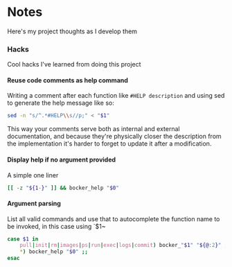 # Notes

Here's my project thoughts as I develop them

### Hacks

Cool hacks I've learned from doing this project

#### Reuse code comments as help command

Writing a comment after each function like `#HELP description` and using sed to
generate the help message like so:

```sh
sed -n "s/^.*#HELP\\s//p;" < "$1"
```

This way your comments serve both as internal and external documentation, and
because they're physically closer the description from the implementation it's
harder to forget to update it after a modification.

#### Display help if no argument provided

A simple one liner

```sh
[[ -z "${1-}" ]] && bocker_help "$0"
```

#### Argument parsing

List all valid commands and use that to autocomplete the function name to be
invoked, in this case using `$1~

```sh
case $1 in
	pull|init|rm|images|ps|run|exec|logs|commit) bocker_"$1" "${@:2}" ;;
	*) bocker_help "$0" ;;
esac
```
